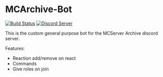# MCArchive-Bot

[![Build Status](https://ci.imjustdoom.com/view/MCArchive/job/MCArchive%20Bot/badge/icon?style=flat-square)](https://ci.imjustdoom.com/view/MCArchive/job/MCArchive%20Bot)
[![Discord Server](https://img.shields.io/discord/979589333524820018?color=7289da&label=DISCORD&style=flat-square&logo=appveyor)](https://discord.gg/k8RcgxpnBS)


This is the custom general purpose bot for the MCServer Archive discord server.

Features:
- Reaction add/remove on react
- Commands
- Give roles on join
